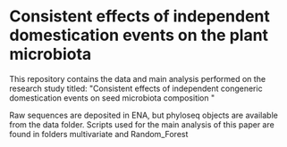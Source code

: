 # Consistent effects of independent domestication events on the plant microbiota
This repository contains the data and main analysis performed on the research study titled: "Consistent effects of independent congeneric domestication events on seed microbiota composition "

Raw sequences are deposited in ENA, but phyloseq objects are available from the data folder. Scripts used for the main analysis of this paper are found in folders multivariate and Random_Forest
